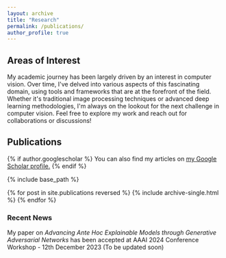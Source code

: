 ```yaml
---
layout: archive
title: "Research"
permalink: /publications/
author_profile: true
---
```


## Areas of Interest
My academic journey has been largely driven by an interest in computer vision. Over time, I've delved into various aspects of this fascinating domain, using tools and frameworks that are at the forefront of the field. Whether it's traditional image processing techniques or advanced deep learning methodologies, I'm always on the lookout for the next challenge in computer vision. Feel free to explore my work and reach out for collaborations or discussions!

## Publications

{% if author.googlescholar %}
  You can also find my articles on <u><a href="{{author.googlescholar}}">my Google Scholar profile</a>.</u>
{% endif %}

{% include base_path %}

{% for post in site.publications reversed %}
  {% include archive-single.html %}
{% endfor %}

### Recent News
My paper on <i>Advancing Ante Hoc Explainable Models through Generative Adversarial Networks</i> has been accepted at AAAI 2024 Conference Workshop - 12th December 2023 (To be updated soon)